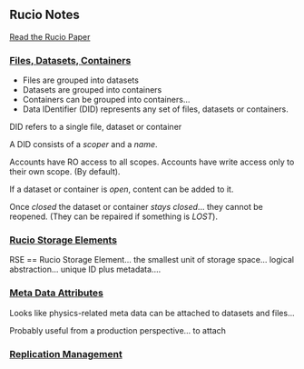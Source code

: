 ## Rucio Notes

[Read the Rucio Paper](https://link.springer.com/article/10.1007/s41781-019-0026-3)

### [Files, Datasets, Containers](https://rucio.cern.ch/documentation/file_dataset_container)

- Files are grouped into datasets
- Datasets are grouped into containers
- Containers can be grouped into containers...
- Data IDentifier (DID) represents any set of files, datasets or containers.

DID refers to a single file, dataset or container

A DID consists of a *scoper* and a *name*.

Accounts have RO access to all scopes.   Accounts have write access only to their own scope.  (By default).

If a dataset or container is *open*, content can be added to it.

Once *closed* the dataset or container *stays closed*... they cannot be reopened.  (They can be repaired if something is *LOST*).

### [Rucio Storage Elements](https://rucio.cern.ch/documentation/rucio_storage_element)

RSE == Rucio Storage Element... the smallest unit of storage space... logical abstraction...  unique ID plus metadata....

### [Meta Data Attributes](https://rucio.cern.ch/documentation/metadata_attributes)

Looks like physics-related meta data can be attached to datasets and files...

Probably useful from a production perspective... to attach 



### [Replication Management](https://rucio.cern.ch/documentation/replica_management)
